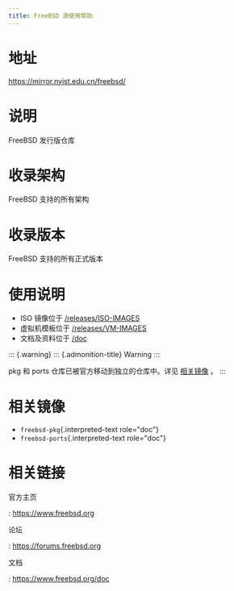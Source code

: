 ```yaml
---
title: FreeBSD 源使用帮助
---
```


地址
====

<https://mirror.nyist.edu.cn/freebsd/>

说明
====

FreeBSD 发行版仓库

收录架构
========

FreeBSD 支持的所有架构

收录版本
========

FreeBSD 支持的所有正式版本

使用说明
========

-   ISO 镜像位于
    [/releases/ISO-IMAGES](https://mirror.nyist.edu.cn/freebsd/releases/ISO-IMAGES)
-   虚拟机模板位于
    [/releases/VM-IMAGES](https://mirror.nyist.edu.cn/freebsd/releases/VM-IMAGES)
-   文档及资料位于 [/doc](https://mirror.nyist.edu.cn/freebsd/doc)

::: {.warning}
::: {.admonition-title}
Warning
:::

pkg 和 ports 仓库已被官方移动到独立的仓库中。详见 [相关镜像](#相关镜像)
。
:::

相关镜像
========

-   `freebsd-pkg`{.interpreted-text role="doc"}
-   `freebsd-ports`{.interpreted-text role="doc"}

相关链接
========

官方主页

:   <https://www.freebsd.org>

论坛

:   <https://forums.freebsd.org>

文档

:   <https://www.freebsd.org/doc>
